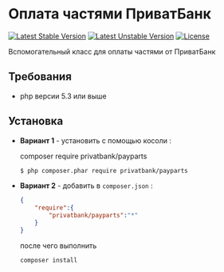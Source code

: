 # Оплата частями ПриватБанк

[![Latest Stable Version](https://poser.pugx.org/privatbank/payparts/v/stable)](https://packagist.org/packages/privatbank/payparts)
[![Latest Unstable Version](https://poser.pugx.org/privatbank/payparts/v/unstable)](https://packagist.org/packages/privatbank/payparts)
[![License](https://poser.pugx.org/privatbank/payparts/license)](https://packagist.org/packages/privatbank/payparts)

Вспомогательный класс для оплаты частями от ПриватБанк

## Требования

* php версии 5.3 или выше

## Установка

* **Вариант 1** - установить с помощью косоли :

    composer require privatbank/payparts

    ```bash
    $ php composer.phar require privatbank/payparts
    ```
    

* **Вариант 2** - добавить в `composer.json` :

    ```json
    {
        "require":{
            "privatbank/payparts":"*"
        }
    }
    ```
    
    после чего выполнить

    ```bash
    composer install
    ```
    
